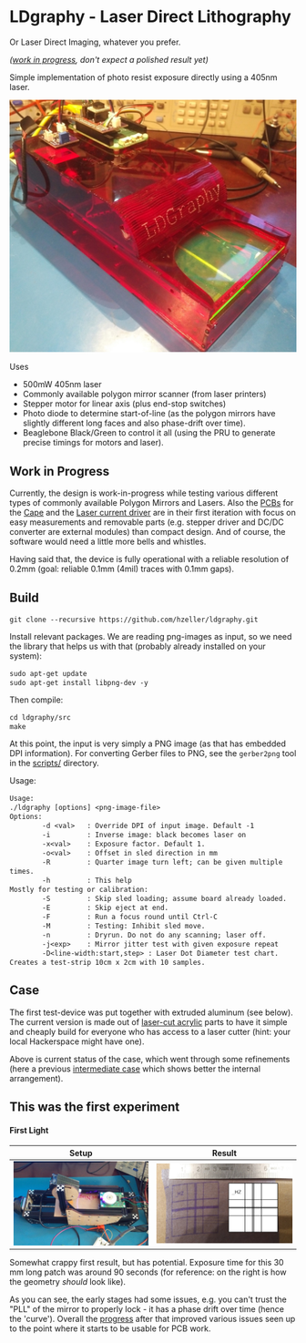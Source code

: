 LDgraphy - Laser Direct Lithography
===================================

Or Laser Direct Imaging, whatever you prefer.

_([work in progress][LDGraphy-posts], don't expect a polished result yet)_

Simple implementation of photo resist exposure directly using a 405nm laser.

![Case](./img/sample-case.jpg)

Uses
  * 500mW 405nm laser
  * Commonly available polygon mirror scanner (from laser printers)
  * Stepper motor for linear axis (plus end-stop switches)
  * Photo diode to determine start-of-line (as the polygon mirrors have
    slightly different long faces and also phase-drift over time).
  * Beaglebone Black/Green to control it all (using the PRU to generate precise
    timings for motors and laser).

Work in Progress
----------------
Currently, the design is work-in-progress while testing various different
types of commonly available Polygon Mirrors and Lasers. Also the
[PCBs](./pcb) for the [Cape] and the [Laser current driver] are in their
first iteration with focus on easy measurements and removable parts
(e.g. stepper driver and DC/DC converter are external modules) than compact
design. And of course, the software would need a little more bells and whistles.

Having said that, the device is fully operational with a reliable
resolution of 0.2mm (goal: reliable 0.1mm (4mil) traces with 0.1mm gaps).

Build
-----
```
git clone --recursive https://github.com/hzeller/ldgraphy.git
```

Install relevant packages. We are reading png-images as input, so we need the
library that helps us with that (probably already installed on your system):
```
sudo apt-get update
sudo apt-get install libpng-dev -y
```

Then compile:
```
cd ldgraphy/src
make
```

At this point, the input is very simply a PNG image (as that has
embedded DPI information). For converting Gerber files to PNG, see the
`gerber2png` tool in the [scripts/](./scripts) directory.

Usage:
```
Usage:
./ldgraphy [options] <png-image-file>
Options:
        -d <val>   : Override DPI of input image. Default -1
        -i         : Inverse image: black becomes laser on
        -x<val>    : Exposure factor. Default 1.
        -o<val>    : Offset in sled direction in mm
        -R         : Quarter image turn left; can be given multiple times.
        -h         : This help
Mostly for testing or calibration:
        -S         : Skip sled loading; assume board already loaded.
        -E         : Skip eject at end.
        -F         : Run a focus round until Ctrl-C
        -M         : Testing: Inhibit sled move.
        -n         : Dryrun. Do not do any scanning; laser off.
        -j<exp>    : Mirror jitter test with given exposure repeat
        -D<line-width:start,step> : Laser Dot Diameter test chart. Creates a test-strip 10cm x 2cm with 10 samples.
```

Case
----
The first test-device was put together with extruded aluminum
(see below). The current version is made out of [laser-cut acrylic](./hardware)
parts to have it simple and cheaply build for everyone who has
access to a laser cutter (hint: your local Hackerspace might have one).

Above is current status of the case, which went through some refinements (here
a previous [intermediate case](./img/intermediate-case.jpg) which shows better
the internal arrangement).

This was the first experiment
-------------------------------

#### First Light

   Setup               | Result
-----------------------|---------------------------------
![](./img/setup.jpg)   | ![](./img/firstexposure.jpg)

Somewhat crappy first result, but has potential. Exposure time for this 30 mm
long patch was around 90 seconds (for reference: on the right is how the
geometry _should_ look like).

As you can see, the early stages had some issues, e.g. you can't trust the "PLL"
of the mirror to properly lock - it has a phase drift over
time (hence the 'curve'). Overall the [progress] after that improved various
issues seen up to the point where it starts to be usable for PCB work.

[progress]: https://plus.google.com/u/0/+HennerZeller/posts/FeqdPoEZ3AT
[Laser current driver]: ./pcb/laser-drive
[Cape]: ./pcb/cape
[LDGraphy-posts]: https://plus.google.com/u/0/s/%23ldgraphy/top